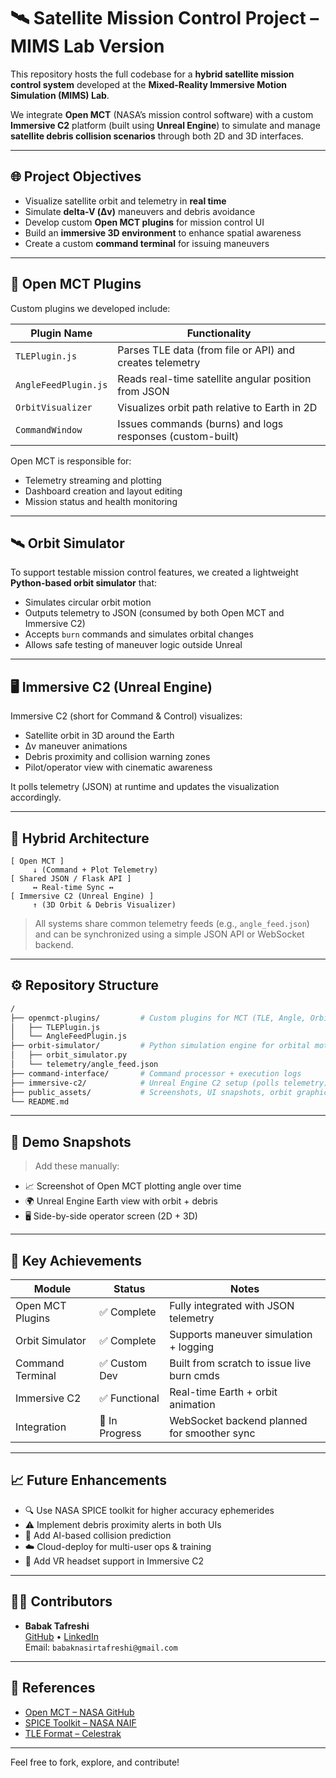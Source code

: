 # 🛰️ Satellite Mission Control Project – MIMS Lab Version

This repository hosts the full codebase for a **hybrid satellite mission control system** developed at the **Mixed-Reality Immersive Motion Simulation (MIMS) Lab**.

We integrate **Open MCT** (NASA’s mission control software) with a custom **Immersive C2** platform (built using **Unreal Engine**) to simulate and manage **satellite debris collision scenarios** through both 2D and 3D interfaces.

---

## 🌐 Project Objectives

- Visualize satellite orbit and telemetry in **real time**
- Simulate **delta-V (Δv)** maneuvers and debris avoidance
- Develop custom **Open MCT plugins** for mission control UI
- Build an **immersive 3D environment** to enhance spatial awareness
- Create a custom **command terminal** for issuing maneuvers

---

## 🧩 Open MCT Plugins

Custom plugins we developed include:

| Plugin Name        | Functionality                                               |
|--------------------|-------------------------------------------------------------|
| `TLEPlugin.js`     | Parses TLE data (from file or API) and creates telemetry    |
| `AngleFeedPlugin.js` | Reads real-time satellite angular position from JSON       |
| `OrbitVisualizer`  | Visualizes orbit path relative to Earth in 2D               |
| `CommandWindow`    | Issues commands (burns) and logs responses (custom-built)   |

Open MCT is responsible for:

- Telemetry streaming and plotting
- Dashboard creation and layout editing
- Mission status and health monitoring

---

## 🛰️ Orbit Simulator

To support testable mission control features, we created a lightweight **Python-based orbit simulator** that:

- Simulates circular orbit motion
- Outputs telemetry to JSON (consumed by both Open MCT and Immersive C2)
- Accepts `burn` commands and simulates orbital changes
- Allows safe testing of maneuver logic outside Unreal

---

## 🖥️ Immersive C2 (Unreal Engine)

Immersive C2 (short for Command & Control) visualizes:

- Satellite orbit in 3D around the Earth
- Δv maneuver animations
- Debris proximity and collision warning zones
- Pilot/operator view with cinematic awareness

It polls telemetry (JSON) at runtime and updates the visualization accordingly.

---

## 🔗 Hybrid Architecture

```
[ Open MCT ]
     ↓ (Command + Plot Telemetry)
[ Shared JSON / Flask API ]
     ↔ Real-time Sync ↔
[ Immersive C2 (Unreal Engine) ]
     ↑ (3D Orbit & Debris Visualizer)
```

> All systems share common telemetry feeds (e.g., `angle_feed.json`) and can be synchronized using a simple JSON API or WebSocket backend.

---

## ⚙️ Repository Structure

```bash
/
├── openmct-plugins/         # Custom plugins for MCT (TLE, Angle, Orbit)
│   ├── TLEPlugin.js
│   └── AngleFeedPlugin.js
├── orbit-simulator/         # Python simulation engine for orbital motion
│   ├── orbit_simulator.py
│   └── telemetry/angle_feed.json
├── command-interface/       # Command processor + execution logs
├── immersive-c2/            # Unreal Engine C2 setup (polls telemetry)
├── public_assets/           # Screenshots, UI snapshots, orbit graphics
└── README.md
```

---

## 🧪 Demo Snapshots

> Add these manually:
- 📈 Screenshot of Open MCT plotting angle over time
- 🌍 Unreal Engine Earth view with orbit + debris
- 🖥️ Side-by-side operator screen (2D + 3D)

---

## 🚀 Key Achievements

| Module            | Status        | Notes                                        |
|------------------|---------------|----------------------------------------------|
| Open MCT Plugins | ✅ Complete    | Fully integrated with JSON telemetry         |
| Orbit Simulator  | ✅ Complete    | Supports maneuver simulation + logging       |
| Command Terminal | ✅ Custom Dev | Built from scratch to issue live burn cmds   |
| Immersive C2     | ✅ Functional  | Real-time Earth + orbit animation            |
| Integration      | 🔄 In Progress| WebSocket backend planned for smoother sync  |

---

## 📈 Future Enhancements

- 🔍 Use NASA SPICE toolkit for higher accuracy ephemerides
- ⚠️ Implement debris proximity alerts in both UIs
- 🧠 Add AI-based collision prediction
- ☁️ Cloud-deploy for multi-user ops & training
- 🥽 Add VR headset support in Immersive C2

---

## 👨‍💻 Contributors

- **Babak Tafreshi**  
  [GitHub](https://github.com/) • [LinkedIn](https://linkedin.com/in/...)  
  Email: `babaknasirtafreshi@gmail.com`

---

## 📎 References

- [Open MCT – NASA GitHub](https://github.com/nasa/openmct)
- [SPICE Toolkit – NASA NAIF](https://naif.jpl.nasa.gov/naif/)
- [TLE Format – Celestrak](https://celestrak.org/)

---

Feel free to fork, explore, and contribute!
